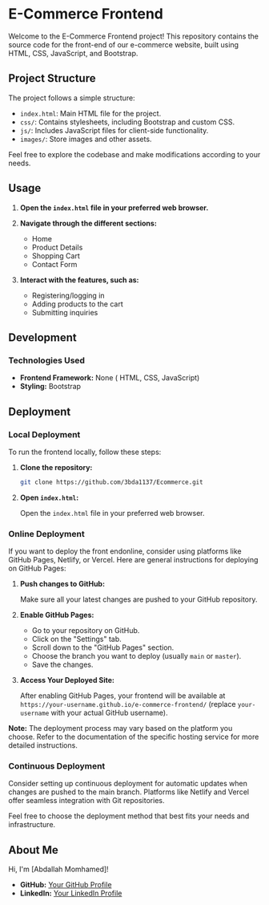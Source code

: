 # E-Commerce Frontend

Welcome to the E-Commerce Frontend project! This repository contains the source code for the front-end of our e-commerce website, built using HTML, CSS, JavaScript, and Bootstrap.

## Project Structure

The project follows a simple structure:

- `index.html`: Main HTML file for the project.
- `css/`: Contains stylesheets, including Bootstrap and custom CSS.
- `js/`: Includes JavaScript files for client-side functionality.
- `images/`: Store images and other assets.

Feel free to explore the codebase and make modifications according to your needs.

## Usage

1. **Open the `index.html` file in your preferred web browser.**

2. **Navigate through the different sections:**
   - Home
   - Product Details
   - Shopping Cart
   - Contact Form

3. **Interact with the features, such as:**
   - Registering/logging in
   - Adding products to the cart
   - Submitting inquiries

## Development

### Technologies Used

- **Frontend Framework:** None ( HTML, CSS, JavaScript)
- **Styling:** Bootstrap

## Deployment

### Local Deployment

To run the frontend locally, follow these steps:

1. **Clone the repository:**

    ```bash
    git clone https://github.com/3bda1137/Ecommerce.git
    ```

2. **Open `index.html`:**

    Open the `index.html` file in your preferred web browser.

### Online Deployment

If you want to deploy the front endonline, consider using platforms like GitHub Pages, Netlify, or Vercel. Here are general instructions for deploying on GitHub Pages:

1. **Push changes to GitHub:**

    Make sure all your latest changes are pushed to your GitHub repository.

2. **Enable GitHub Pages:**

    - Go to your repository on GitHub.
    - Click on the "Settings" tab.
    - Scroll down to the "GitHub Pages" section.
    - Choose the branch you want to deploy (usually `main` or `master`).
    - Save the changes.

3. **Access Your Deployed Site:**

    After enabling GitHub Pages, your frontend will be available at `https://your-username.github.io/e-commerce-frontend/` (replace `your-username` with your actual GitHub username).

**Note:** The deployment process may vary based on the platform you choose. Refer to the documentation of the specific hosting service for more detailed instructions.

### Continuous Deployment

Consider setting up continuous deployment for automatic updates when changes are pushed to the main branch. Platforms like Netlify and Vercel offer seamless integration with Git repositories.

Feel free to choose the deployment method that best fits your needs and infrastructure.


## About Me

Hi, I'm [Abdallah Momhamed]!

- **GitHub:** [Your GitHub Profile](https://github.com/3bda1137)
- **LinkedIn:** [Your LinkedIn Profile](https://www.linkedin.com/in/abdallah-mohamed-984112235/)


